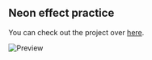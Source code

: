 ## Neon effect practice

You can check out the project over [here](https://wesleyramalho.github.io/neon-practice/ "Neon effect practice").

![Preview](img/project-preview.gif?raw=true "Preview")